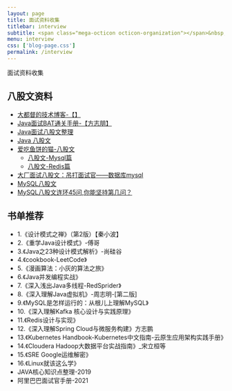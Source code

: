 ```yaml
---
layout: page
title: 面试资料收集
titlebar: interview
subtitle: <span class="mega-octicon octicon-organization"></span>&nbsp;&nbsp; 面试资料
menu: interview
css: ['blog-page.css']
permalink: /interview
---
```


面试资料收集

## 八股文资料
- [大都督的技术博客-【】](https://www.yuque.com/renyong-jmovm/dadudu)
- [Java面试BAT通关手册-【方志朋】](https://www.fangzhipeng.com/javainterview.html)
- [Java面试八股文整理](https://blog.csdn.net/qq_34494438/article/details/114525181)
- [Java 八股文](https://blog.csdn.net/qq_23696693/article/details/108406217)
- [爱吃鱼饼的猫-八股文](https://blog.csdn.net/weixin_45325628/category_11627780.html?spm=1001.2014.3001.5482)
    - [八股文-Mysql篇](https://blog.csdn.net/weixin_45325628/article/details/122930369)
    - [八股文-Redis篇](https://blog.csdn.net/weixin_45325628/article/details/122950916)
- [大厂面试八股文：吊打面试官——数据库mysql](大厂面试八股文：吊打面试官——数据库mysql)
- [MySQL八股文](https://blog.csdn.net/weixin_42324313/article/details/124158505)
- [MySQL八股文连环45问,你能坚持第几问？](https://blog.csdn.net/weixin_41645135/article/details/123963994)



## 书单推荐
- 1.《设计模式之禅》（第2版）【秦小波】 
- 2.《重学Java设计模式》-傅哥 
- 3.《Java之23种设计模式解析》-尚硅谷 
- 4.《cookbook-LeetCode》 
- 5.《漫画算法：小灰的算法之旅》 
- 6.《Java并发编程实战》 
- 7.《深入浅出Java多线程-RedSprider》 
- 8.《深入理解Java虚拟机》-周志明-[第二版] 
- 9.《MySQL是怎样运行的：从根儿上理解MySQL》 
- 10.《深入理解Kafka 核心设计与实践原理》 
- 11.《Redis设计与实现》
- 12.《深入理解Spring Cloud与微服务构建》方志鹏 
- 13.《Kubernetes Handbook-Kubernetes中文指南-云原生应用架构实践手册》 
- 14.《Cloudera Hadoop大数据平台实战指南》_宋立桓等 
- 15.《SRE Google运维解密》  
- 16.《Linux就该这么学》
- JAVA核心知识点整理-2019  
- 阿里巴巴面试官手册-2021 


